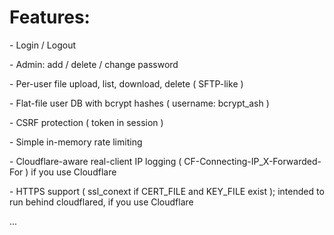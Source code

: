<h1>Features:</h1>
<p> - Login / Logout</p>
<p> - Admin: add / delete / change password</p>
<p> - Per-user file upload, list, download, delete ( SFTP-like )</p>
<p> - Flat-file user DB with bcrypt hashes ( username: bcrypt_ash )</p>
<p> - CSRF protection ( token in session )</p>
<p> - Simple in-memory rate limiting</p>
<p> - Cloudflare-aware real-client IP logging ( CF-Connecting-IP_X-Forwarded-For ) if you use Cloudflare</p>
<p> - HTTPS support ( ssl_conext if CERT_FILE and KEY_FILE exist ); intended to run behind cloudflared, if you use Cloudflare</p>
<p>...</p>
